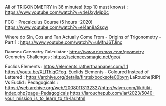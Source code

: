 All of TRIGONOMETRY in 36 minutes! (top 10 must knows) :
https://www.youtube.com/watch?v=v4eUxyMip0c

FCC - Precalculus Course (5 hours -2020)
https://www.youtube.com/watch?v=eI4an8aSsgw

Where do Sin, Cos and Tan Actually Come From - Origins of Trigonometry - Part 1 :
https://www.youtube.com/watch?v=uMfnJ6TJinc

Desmos Geometry Calculator :
https://www.desmos.com/geometry
Geometry Challenges :
https://sciencevsmagic.net/geo/

Euclids Elements :
https://elements.ratherthanpaper.com/1.1  
https://youtu.be/XLlThlqCFeg 
Euclids Elements - Coloured Instead of Lettered : 
https://archive.org/details/firstsixbooksofe00byrn
LaRouche(RIP) Vs Euclid : Pedagogicals : 
https://web.archive.org/web/20080113132327/http://wlym.com/tiki/tiki-index.php?page=Pedagogicals
https://larouchepub.com/lar/2023/5040-your_mission_is_to_learn_to_th-lar.html